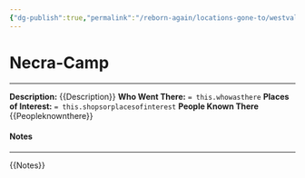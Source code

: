```yaml
---
{"dg-publish":true,"permalink":"/reborn-again/locations-gone-to/westvale/necra-camp/"}
---
```


# Necra-Camp
---
**Description:** {{Description}}
**Who Went There:** `= this.whowasthere`
**Places of Interest:** `= this.shopsorplacesofinterest`
**People Known There** {{Peopleknownthere}}


#### Notes
---
{{Notes}}
